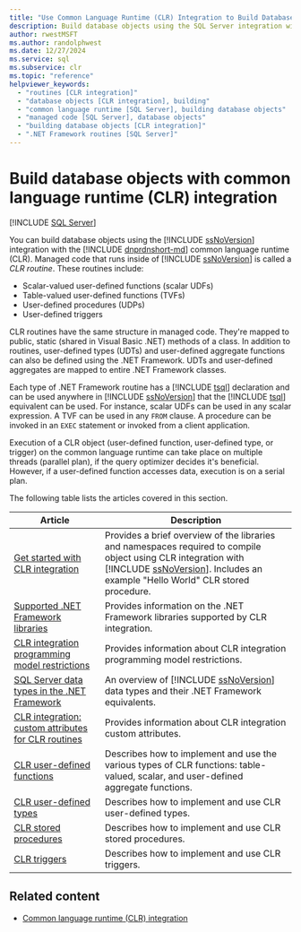 ```yaml
---
title: "Use Common Language Runtime (CLR) Integration to Build Database Objects"
description: Build database objects using the SQL Server integration with the .NET Framework common language runtime (CLR).
author: rwestMSFT
ms.author: randolphwest
ms.date: 12/27/2024
ms.service: sql
ms.subservice: clr
ms.topic: "reference"
helpviewer_keywords:
  - "routines [CLR integration]"
  - "database objects [CLR integration], building"
  - "common language runtime [SQL Server], building database objects"
  - "managed code [SQL Server], database objects"
  - "building database objects [CLR integration]"
  - ".NET Framework routines [SQL Server]"
---
```

# Build database objects with common language runtime (CLR) integration

[!INCLUDE [SQL Server](../../../includes/applies-to-version/sqlserver.md)]

You can build database objects using the [!INCLUDE [ssNoVersion](../../../includes/ssnoversion-md.md)] integration with the [!INCLUDE [dnprdnshort-md](../../../includes/dnprdnshort-md.md)] common language runtime (CLR). Managed code that runs inside of [!INCLUDE [ssNoVersion](../../../includes/ssnoversion-md.md)] is called a *CLR routine*. These routines include:

- Scalar-valued user-defined functions (scalar UDFs)
- Table-valued user-defined functions (TVFs)
- User-defined procedures (UDPs)
- User-defined triggers

CLR routines have the same structure in managed code. They're mapped to public, static (shared in Visual Basic .NET) methods of a class. In addition to routines, user-defined types (UDTs) and user-defined aggregate functions can also be defined using the .NET Framework. UDTs and user-defined aggregates are mapped to entire .NET Framework classes.

Each type of .NET Framework routine has a [!INCLUDE [tsql](../../../includes/tsql-md.md)] declaration and can be used anywhere in [!INCLUDE [ssNoVersion](../../../includes/ssnoversion-md.md)] that the [!INCLUDE [tsql](../../../includes/tsql-md.md)] equivalent can be used. For instance, scalar UDFs can be used in any scalar expression. A TVF can be used in any `FROM` clause. A procedure can be invoked in an `EXEC` statement or invoked from a client application.

Execution of a CLR object (user-defined function, user-defined type, or trigger) on the common language runtime can take place on multiple threads (parallel plan), if the query optimizer decides it's beneficial. However, if a user-defined function accesses data, execution is on a serial plan.

The following table lists the articles covered in this section.

| Article | Description |
| --- | --- |
| [Get started with CLR integration](getting-started-with-clr-integration.md) | Provides a brief overview of the libraries and namespaces required to compile object using CLR integration with [!INCLUDE [ssNoVersion](../../../includes/ssnoversion-md.md)]. Includes an example "Hello World" CLR stored procedure. |
| [Supported .NET Framework libraries](supported-net-framework-libraries.md) | Provides information on the .NET Framework libraries supported by CLR integration. |
| [CLR integration programming model restrictions](clr-integration-programming-model-restrictions.md) | Provides information about CLR integration programming model restrictions. |
| [SQL Server data types in the .NET Framework](../../clr-integration-database-objects-types-net-framework/sql-server-data-types-in-the-net-framework.md) | An overview of [!INCLUDE [ssNoVersion](../../../includes/ssnoversion-md.md)] data types and their .NET Framework equivalents. |
| [CLR integration: custom attributes for CLR routines](clr-integration-custom-attributes-for-clr-routines.md) | Provides information about CLR integration custom attributes. |
| [CLR user-defined functions](../../clr-integration-database-objects-user-defined-functions/clr-user-defined-functions.md) | Describes how to implement and use the various types of CLR functions: table-valued, scalar, and user-defined aggregate functions. |
| [CLR user-defined types](../../clr-integration-database-objects-user-defined-types/clr-user-defined-types.md) | Describes how to implement and use CLR user-defined types. |
| [CLR stored procedures](/dotnet/framework/data/adonet/sql/clr-stored-procedures) | Describes how to implement and use CLR stored procedures. |
| [CLR triggers](/dotnet/framework/data/adonet/sql/clr-triggers) | Describes how to implement and use CLR triggers. |

## Related content

- [Common language runtime (CLR) integration](../common-language-runtime-integration-overview.md)
